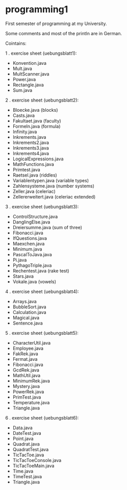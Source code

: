 # programming1

First semester of programming at my University.

Some comments and most of the println are in German.

Cointains:

1 . exercise sheet (uebungsblatt1):
- Konvention.java
- Mult.java
- MultScanner.java
- Power.java 
- Rectangle.java
- Sum.java

2 . exercise sheet (uebungsblatt2):
- Bloecke.java (blocks)
- Casts.java
- Fakultaet.java (faculty)
- Formeln.java (formula)
- Infinity.java
- Inkrements.java
- Inkrements2.java
- Inkrements3.java
- Inkrements4.java
- LogicalExpressions.java
- MathFunctions.java
- Primtest.java
- Raetsel.java (riddles)
- Variablentypen.java (variable types)
- Zahlensysteme.java (number systems)
- Zeller.java (celeriac)
- Zellererweitert.java (celeriac extended)

3 . exercise sheet (uebungsblatt3):
- ControlStructure.java
- DanglingElse.java
- Dreiersumme.java (sum of three)
- Fibonacci.java
- IfQuestions.java
- Maexchen.java
- Minimum.java
- PascalToJava.java
- Pi.java
- PythagoTriple.java
- Rechentest.java (rake test)
- Stars.java
- Vokale.java (vowels)

4 . exercise sheet (uebungsblatt4):
- Arrays.java
- BubbleSort.java
- Calculation.java
- Magical.java
- Sentence.java


5 . exercise sheet (uebungsblatt5):
- CharacterUtil.java
- Employee.java
- FakRek.java
- Fermat.java
- Fibonacci.java
- GcdRek.java
- MathUtil.java
- MinimumRek.java
- Mystery.java
- PowerRek.java
- PrimTest.java
- Temperature.java
- Triangle.java


6 . exercise sheet (uebungsblatt6):
- Data.java
- DateTest.java
- Point.java
- Quadrat.java
- QuadratTest.java
- TicTacToe.java
- TicTacToeConsole.java
- TicTacToeMain.java
- Time.java
- TimeTest.java
- Triangle.java




